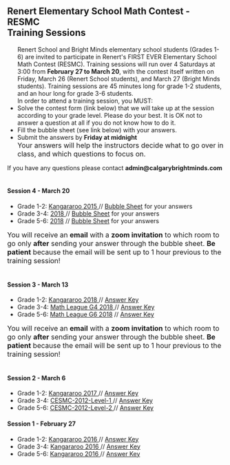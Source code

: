 <div class="row">
      <h2> Renert Elementary School Math Contest - <b>RESMC</b> <br> Training Sessions </h2>
   <p>
      <ul>
         Renert School and Bright Minds elementary school students (Grades 1-6) are invited to participate in Renert's FIRST EVER Elementary School Math Contest (RESMC). Training sessions will run over 4 Saturdays at 3:00 from <b>February 27 to March 20</b>, with the contest itself written on Friday, March 26 (Renert School students), and March 27 (Bright Minds students). Training sessions are 45 minutes long for grade 1-2 students, and an hour long for grade 3-6 students.
      <br>  In order to attend a training session, you MUST:
            <li> Solve the contest form (link below) that we will take up at the session according to your grade level. Please do your best. It is OK not to answer a question at all if you do not know how to do it.</li> 
            <li> Fill the bubble sheet (see link below) with your answers.</li>
            <li > Submit the answers by <b>Friday at midnight</b></li>
            <font size="3">Your answers will help the instructors decide what to go over in class, and which questions to focus on.</font> 
               </ul>     
   </p>
     If you have any questions please contact <b>admin@calgarybrightminds.com</b>
 <br><br>
   <div class="row">
    <h4> <b>Session 4 - March 20 </b></h4>
   <p>
      <ul>
        <li> Grade 1-2:  <a href="https://renertmath.github.io/contests/Kangaroo 2015 -G12 Mar20.pdf
" target="_blank">Kangararoo 2015 </a>  // <a href="https://forms.gle/DwBbPmjQSYYFaNze8" target="_blank">Bubble Sheet</a> for your answers </li> 
        <li> Grade 3-4:  <a href="https://renertmath.github.io/contests/Math League G4 2018.pdf" target="_blank">2018 </a>  // <a href="https://forms.gle/DwBbPmjQSYYFaNze8" target="_blank">Bubble Sheet</a> for your answers </li>
         <li> Grade 5-6:  <a href="https://renertmath.github.io/contests/Math League G6 2018.pdf" target="_blank"> 2018</a>  // <a href="https://forms.gle/DwBbPmjQSYYFaNze8" target="_blank">Bubble Sheet</a> for your answers </li>
    </ul> 
    </p>  
     <font size="3"> You will receive an <b>email</b> with a <b>zoom invitation</b> to which room to go only <b>after</b> sending your answer through the bubble sheet. <b> Be patient</b> because the email will be sent up to 1 hour previous to the training session! </font>
<br>     
<br>
     <div class="row">
    <h4> Session 3 - March 13 </h4>
   <p>
      <ul>
        <li> Grade 1-2:  <a href="https://renertmath.github.io/contests/Kangaroo 2018-G12 Mar13.pdf" target="_blank">Kangararoo 2018 </a>  // <a href="https://renertmath.github.io/contests/Kangaroo 2018 G12 Mar13 KEY only.pdf" target="_blank">Answer Key</a>  </li> 
        <li> Grade 3-4:  <a href="https://renertmath.github.io/contests/Math League G4 2018.pdf" target="_blank">Math League G4 2018 </a>  //  <a href="https://renertmath.github.io/contests/Math League G4 2018 KEY.pdf" target="_blank">Answer Key</a>  </li>
         <li> Grade 5-6:  <a href="https://renertmath.github.io/contests/Math League G6 2018.pdf" target="_blank">Math League G6 2018</a>  // <a href="https://renertmath.github.io/contests/Math League G6 2018 KEY.pdf" target="_blank">Answer Key</a>  </li> 
    </ul> 
    </p>  
     <font size="3"> You will receive an <b>email</b> with a <b>zoom invitation</b> to which room to go only <b>after</b> sending your answer through the bubble sheet. <b> Be patient</b> because the email will be sent up to 1 hour previous to the training session! </font>
<br>     
<br>
    <div class="row">
    <h4> Session 2 - March 6 </h4>
   <p>
      <ul>
        <li> Grade 1-2:  <a href="https://renertmath.github.io/contests/Kangaroo%202017%20G12%20Mar6.pdf" target="_blank">Kangararoo 2017 </a>  // <a href="https://renertmath.github.io/contests/Kangaroo 2017 G12 Mar6 KEY only.pdf" target="_blank">Answer Key</a>  </li> 
        <li> Grade 3-4:  <a href="https://renertmath.github.io/contests/CESMC-2012-Level-1-Contest-Paper.pdf" target="_blank">CESMC-2012-Level-1 </a>  // <a href="https://renertmath.github.io/contests/CESMC-2012-Level-1-Answers.pdf" target="_blank">Answer Key</a> </li>
         <li> Grade 5-6:  <a href="https://renertmath.github.io/contests/CESMC-2012-Level-2-Contest-Paper.pdf" target="_blank">CESMC-2012-Level-2 </a>  // <a href="https://renertmath.github.io/contests/CESMC-2012-Level-2-Answers.pdf" target="_blank">Answer Key</a> </li>
    </ul> 
    </p>  

<div class="row">
    <h4> Session 1 - February 27 </h4>
   <p>
      <ul>
        <li> Grade 1-2:  <a href="https://renertmath.github.io/contests/Kangaroo%202016%20G12%20Feb%2027.pdf" target="_blank">Kangararoo 2016 </a>  //  <a href="https://renertmath.github.io/contests/2016gr0102eKEY%20only.pdf" target="_blank">Answer Key</a></li>
        <li> Grade 3-4:  <a href="https://renertmath.github.io/contests/Kangaroo%202016%20G34%20Feb27.pdf" target="_blank">Kangararoo 2016 </a>  //  <a href="https://renertmath.github.io/contests/2016gr0304eKEY%20only.pdf" target="_blank">Answer Key</a> </li>
         <li> Grade 5-6:  <a href="https://renertmath.github.io/contests/Kangaroo%202016%20G56%20Feb27.pdf" target="_blank">Kangararoo 2016 </a>  //  <a href="https://renertmath.github.io/contests/2016gr0506eKEY%20only.pdf" target="_blank">Answer Key</a> </li>
      </ul> 
       </p>
